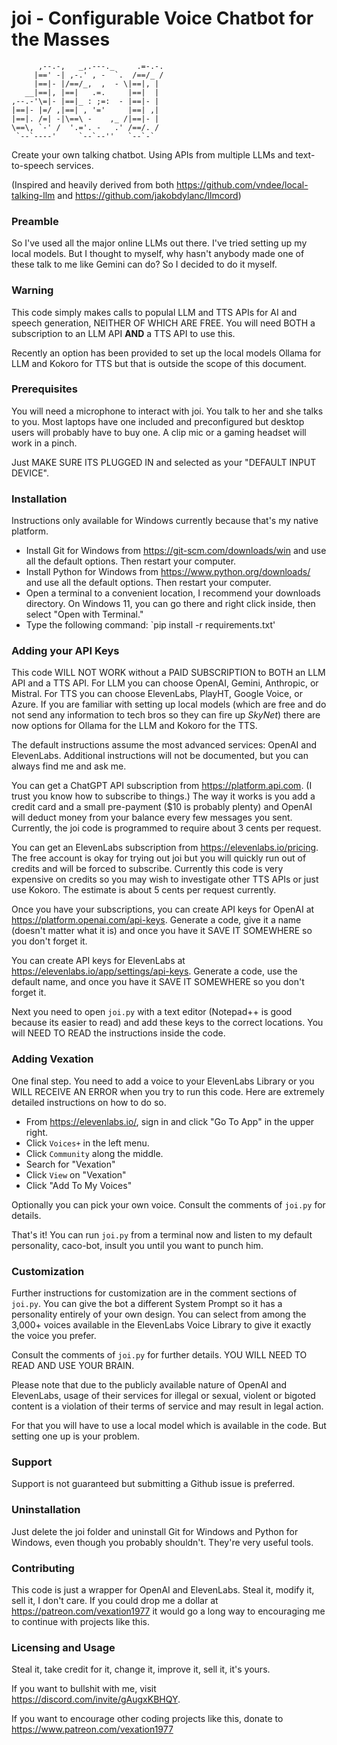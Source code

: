 # joi - Configurable Voice Chatbot for the Masses

```
      ,--.-,   _,.---._     .=-.-. 
     |==' -| ,-.' , -  `.  /==/_ / 
     |==|- |/==/_,  ,  - \|==|, |  
   __|==|, |==|   .=.     |==|  |  
,--.-'\=|- |==|_ : ;=:  - |==|- |  
|==|- |=/ ,|==| , '='     |==| ,|                      
|==|. /=| -|\==\ -    ,_ /|==|- |          
\==\, `-' /  '.='. -   .' /==/. /  
 `--`----'     `--`--''   `--`-`  
```

Create your own talking chatbot. Using APIs from multiple LLMs and text-to-speech services.

(Inspired and heavily derived from both https://github.com/vndee/local-talking-llm and https://github.com/jakobdylanc/llmcord)

### Preamble
So I've used all the major online LLMs out there. I've tried setting up my local models. But I thought to myself, why hasn't anybody made one of these talk to me like Gemini can do? So I decided to do it myself.

### Warning
This code simply makes calls to populal LLM and TTS APIs for AI and speech generation, NEITHER OF WHICH ARE FREE. You will need BOTH a subscription to an LLM API **AND** a TTS API to use this.

Recently an option has been provided to set up the local models Ollama for LLM and Kokoro for TTS but that is outside the scope of this document.

### Prerequisites

You will need a microphone to interact with joi. You talk to her and she talks to you. Most laptops have one included and preconfigured but desktop users will probably have to buy one. A clip mic or a gaming headset will work in a pinch.

Just MAKE SURE ITS PLUGGED IN and selected as your "DEFAULT INPUT DEVICE".

### Installation

Instructions only available for Windows currently because that's my native platform.

- Install Git for Windows from https://git-scm.com/downloads/win and use all the default options. Then restart your computer.
- Install Python for Windows from https://www.python.org/downloads/ and use all the default options. Then restart your computer.
- Open a terminal to a convenient location, I recommend your downloads directory. On Windows 11, you can go there and right click inside, then select "Open with Terminal."
- Type the following command: `pip install -r requirements.txt'

### Adding your API Keys

This code WILL NOT WORK without a PAID SUBSCRIPTION to BOTH an LLM API and a TTS API. For LLM you can choose OpenAI, Gemini, Anthropic, or Mistral. For TTS you can choose ElevenLabs, PlayHT, Google Voice, or Azure. If you are familiar with setting up local models (which are free and do not send any information to tech bros so they can fire up _SkyNet_) there are now options for Ollama for the LLM and Kokoro for the TTS.

The default instructions assume the most advanced services: OpenAI and ElevenLabs. Additional instructions will not be documented, but you can always find me and ask me.

You can get a ChatGPT API subscription from https://platform.api.com. (I trust you know how to subscribe to things.) The way it works is you add a credit card and a small pre-payment ($10 is probably plenty) and OpenAI will deduct money from your balance every few messages you sent. Currently, the joi code is programmed to require about 3 cents per request. 

You can get an ElevenLabs subscription from https://elevenlabs.io/pricing. The free account is okay for trying out joi but you will quickly run out of credits and will be forced to subscribe. Currently this code is very expensive on credits so you may wish to investigate other TTS APIs or just use Kokoro. The estimate is about 5 cents per request currently. 

Once you have your subscriptions, you can create API keys for OpenAI at https://platform.openai.com/api-keys. Generate a code, give it a name (doesn't matter what it is) and once you have it SAVE IT SOMEWHERE so you don't forget it.

You can create API keys for ElevenLabs at https://elevenlabs.io/app/settings/api-keys. Generate a code, use the default name, and once you have it SAVE IT SOMEWHERE so you don't forget it.

Next you need to open `joi.py` with a text editor (Notepad++ is good because its easier to read) and add these keys to the correct locations. You will NEED TO READ the instructions inside the code.

### Adding Vexation

One final step. You need to add a voice to your ElevenLabs Library or you WILL RECEIVE AN ERROR when you try to run this code. Here are extremely detailed instructions on how to do so.

- From https://elevenlabs.io/, sign in and click "Go To App" in the upper right.
- Click `Voices+` in the left menu.
- Click `Community` along the middle.
- Search for "Vexation"
- Click `View` on "Vexation"
- Click "Add To My Voices"

Optionally you can pick your own voice. Consult the comments of `joi.py` for details.

That's it! You can run `joi.py` from a terminal now and listen to my default personality, caco-bot, insult you until you want to punch him.

### Customization

Further instructions for customization are in the comment sections of `joi.py`. You can give the bot a different System Prompt so it has a personality entirely of your own design. You can select from among the 3,000+ voices available in the ElevenLabs Voice Library to give it exactly the voice you prefer.

Consult the comments of `joi.py` for further details. YOU WILL NEED TO READ AND USE YOUR BRAIN.

Please note that due to the publicly available nature of OpenAI and ElevenLabs, usage of their services for illegal or sexual, violent or bigoted content is a violation of their terms of service and may result in legal action. 

For that you will have to use a local model which is available in the code. But setting one up is your problem.

### Support

Support is not guaranteed but submitting a Github issue is preferred.

### Uninstallation

Just delete the joi folder and uninstall Git for Windows and Python for Windows, even though you probably shouldn't. They're very useful tools.

### Contributing

This code is just a wrapper for OpenAI and ElevenLabs. Steal it, modify it, sell it, I don't care. If you could drop me a dollar at https://patreon.com/vexation1977 it would go a long way to encouraging me to continue with projects like this. 

### Licensing and Usage

Steal it, take credit for it, change it, improve it, sell it, it's yours.

If you want to bullshit with me, visit https://discord.com/invite/gAugxKBHQY.

If you want to encourage other coding projects like this, donate to https://www.patreon.com/vexation1977
